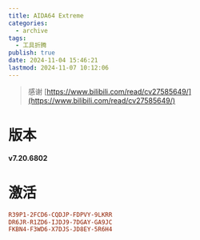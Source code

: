 ```yaml
---
title: AIDA64 Extreme
categories:
  - archive
tags:
  - 工具折腾
publish: true
date: 2024-11-04 15:46:21
lastmod: 2024-11-07 10:12:06
---
```

> 感谢 [https://www.bilibili.com/read/cv27585649/](https://www.bilibili.com/read/cv27585649/)

# 版本

**v7.20.6802**

# 激活

```ini
R39P1-2FCD6-CQDJP-FDPVY-9LKRR
DR6JR-R1ZD6-IJDJ9-7DGAY-GA9JC
FKBN4-F3WD6-X7DJS-JD8EY-5R6H4
```